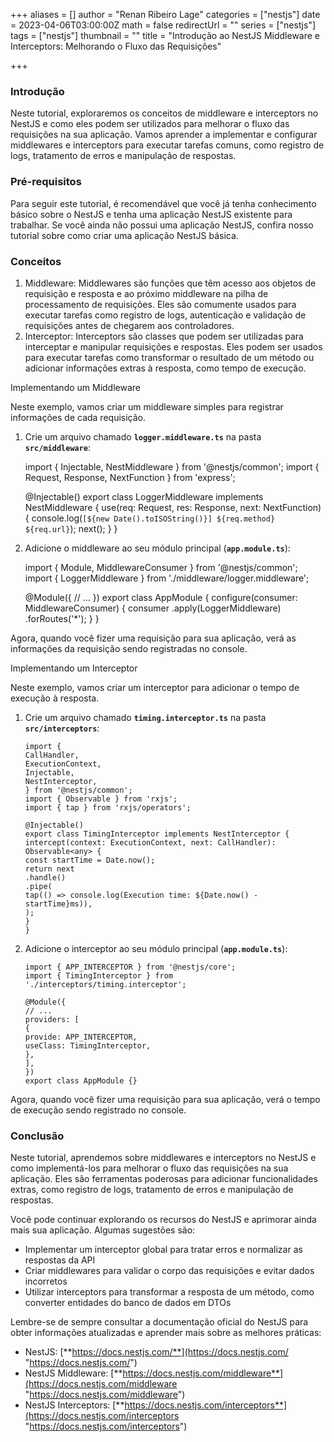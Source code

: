 +++
aliases = []
author = "Renan Ribeiro Lage"
categories = ["nestjs"]
date = 2023-04-06T03:00:00Z
math = false
redirectUrl = ""
series = ["nestjs"]
tags = ["nestjs"]
thumbnail = ""
title = "Introdução ao NestJS Middleware e Interceptors: Melhorando o Fluxo das Requisições"

+++
### Introdução

Neste tutorial, exploraremos os conceitos de middleware e interceptors no NestJS e como eles podem ser utilizados para melhorar o fluxo das requisições na sua aplicação. Vamos aprender a implementar e configurar middlewares e interceptors para executar tarefas comuns, como registro de logs, tratamento de erros e manipulação de respostas.

### Pré-requisitos

Para seguir este tutorial, é recomendável que você já tenha conhecimento básico sobre o NestJS e tenha uma aplicação NestJS existente para trabalhar. Se você ainda não possui uma aplicação NestJS, confira nosso tutorial sobre como criar uma aplicação NestJS básica.

### Conceitos

1. Middleware: Middlewares são funções que têm acesso aos objetos de requisição e resposta e ao próximo middleware na pilha de processamento de requisições. Eles são comumente usados para executar tarefas como registro de logs, autenticação e validação de requisições antes de chegarem aos controladores.
2. Interceptor: Interceptors são classes que podem ser utilizadas para interceptar e manipular requisições e respostas. Eles podem ser usados para executar tarefas como transformar o resultado de um método ou adicionar informações extras à resposta, como tempo de execução.

Implementando um Middleware

Neste exemplo, vamos criar um middleware simples para registrar informações de cada requisição.

1. Crie um arquivo chamado **`logger.middleware.ts`** na pasta **`src/middleware`**:

   import { Injectable, NestMiddleware } from '@nestjs/common';
   import { Request, Response, NextFunction } from 'express';

   @Injectable()
   export class LoggerMiddleware implements NestMiddleware {
   use(req: Request, res: Response, next: NextFunction) {
   console.log(`[${new Date().toISOString()}] ${req.method} ${req.url}`);
   next();
   }
   }
2. Adicione o middleware ao seu módulo principal (**`app.module.ts`**):

   import { Module, MiddlewareConsumer } from '@nestjs/common';
   import { LoggerMiddleware } from './middleware/logger.middleware';

   @Module({
   // ...
   })
   export class AppModule {
   configure(consumer: MiddlewareConsumer) {
   consumer
   .apply(LoggerMiddleware)
   .forRoutes('*');
   }
   }

Agora, quando você fizer uma requisição para sua aplicação, verá as informações da requisição sendo registradas no console.

Implementando um Interceptor

Neste exemplo, vamos criar um interceptor para adicionar o tempo de execução à resposta.

1. Crie um arquivo chamado **`timing.interceptor.ts`** na pasta **`src/interceptors`**:

       import {
       CallHandler,
       ExecutionContext,
       Injectable,
       NestInterceptor,
       } from '@nestjs/common';
       import { Observable } from 'rxjs';
       import { tap } from 'rxjs/operators';

       @Injectable()
       export class TimingInterceptor implements NestInterceptor {
       intercept(context: ExecutionContext, next: CallHandler): Observable<any> {
       const startTime = Date.now();
       return next
       .handle()
       .pipe(
       tap(() => console.log(Execution time: ${Date.now() - startTime}ms)),
       );
       }
       }
2. Adicione o interceptor ao seu módulo principal (**`app.module.ts`**):

       import { APP_INTERCEPTOR } from '@nestjs/core';
       import { TimingInterceptor } from './interceptors/timing.interceptor';

       @Module({
       // ...
       providers: [
       {
       provide: APP_INTERCEPTOR,
       useClass: TimingInterceptor,
       },
       ],
       })
       export class AppModule {}

Agora, quando você fizer uma requisição para sua aplicação, verá o tempo de execução sendo registrado no console.

### Conclusão

Neste tutorial, aprendemos sobre middlewares e interceptors no NestJS e como implementá-los para melhorar o fluxo das requisições na sua aplicação. Eles são ferramentas poderosas para adicionar funcionalidades extras, como registro de logs, tratamento de erros e manipulação de respostas.

Você pode continuar explorando os recursos do NestJS e aprimorar ainda mais sua aplicação. Algumas sugestões são:

* Implementar um interceptor global para tratar erros e normalizar as respostas da API
* Criar middlewares para validar o corpo das requisições e evitar dados incorretos
* Utilizar interceptors para transformar a resposta de um método, como converter entidades do banco de dados em DTOs

Lembre-se de sempre consultar a documentação oficial do NestJS para obter informações atualizadas e aprender mais sobre as melhores práticas:

* NestJS: [**https://docs.nestjs.com/**](https://docs.nestjs.com/ "https://docs.nestjs.com/")
* NestJS Middleware: [**https://docs.nestjs.com/middleware**](https://docs.nestjs.com/middleware "https://docs.nestjs.com/middleware")
* NestJS Interceptors: [**https://docs.nestjs.com/interceptors**](https://docs.nestjs.com/interceptors "https://docs.nestjs.com/interceptors")